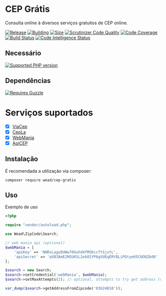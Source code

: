 # CEP Grátis

Consulta online à diversos serviços gratuitos de CEP online.

[![Release](https://img.shields.io/packagist/v/wead/cep-gratis)]()
[![Building](https://img.shields.io/circleci/build/github/adrianowead/cep-gratis?token=master)]()
[![Size](https://img.shields.io/github/repo-size/adrianowead/cep-gratis)]()
[![Scrutinizer Code Quality](https://scrutinizer-ci.com/g/adrianowead/cep-gratis/badges/quality-score.png?b=master)](https://scrutinizer-ci.com/g/adrianowead/cep-gratis/?branch=master)
[![Code Coverage](https://scrutinizer-ci.com/g/adrianowead/cep-gratis/badges/coverage.png?b=master)](https://scrutinizer-ci.com/g/adrianowead/cep-gratis/?branch=master)
[![Build Status](https://scrutinizer-ci.com/g/adrianowead/cep-gratis/badges/build.png?b=master)](https://scrutinizer-ci.com/g/adrianowead/cep-gratis/build-status/master)
[![Code Intelligence Status](https://scrutinizer-ci.com/g/adrianowead/cep-gratis/badges/code-intelligence.svg?b=master)](https://scrutinizer-ci.com/code-intelligence)

## Necessário
[![Supported PHP version](https://img.shields.io/badge/PHP->%3D%205.6-blue.svg)]()


## Dependências
[![Requires Guzzle](https://img.shields.io/badge/Guzzle-~6.0-lightgrey.svg)]()


# Serviços suportados

- [x] [ViaCep](https://viacep.com.br/)
- [x] [CepLa](http://cep.la/)
- [x] [WebMania](https://webmaniabr.com/docs/rest-api-cep-ibge/)
- [x] [ApiCEP](https://apicep.com/)

## Instalação

É recomendada a utilização via composer:

    composer require wead/cep-gratis

## Uso

Exemplo de uso

```php
<?php

require "vendor/autoload.php";

use Wead\ZipCode\Search;

// web mania api (optional)
$webMania = [
    'apiKey' => 'NHRvLagxDUWw70Guhd4fMSKccftSjvtL',
    'apiSecret' => 'qVB3AmE2N5UKSL2ok01YP6gVUEqERYQLiPGtye65C6OQZAd0'
];

$search = new Search;
$search->setCredential('webMania', $webMania);
$search->setMaxAttempts(2); // optional, attempts to try get address (default 5)

var_dump($search->getAddressFromZipcode('03624010'));

```
